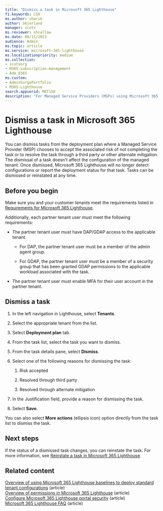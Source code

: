 ```yaml
---
title: "Dismiss a task in Microsoft 365 Lighthouse"
f1.keywords: CSH
ms.author: sharik
author: SKjerland
manager: scotv
ms.reviewer: shcallaw
ms.date: 08/11/2023
audience: Admin
ms.topic: article
ms.service: microsoft-365-lighthouse
ms.localizationpriority: medium
ms.collection:
- scotvorg
- M365-subscription-management
- Adm_O365
ms.custom:
- AdminSurgePortfolio
- M365-Lighthouse                         
search.appverid: MET150
description: "For Managed Service Providers (MSPs) using Microsoft 365 Lighthouse, learn how to dismiss a deployment task."
---
```


# Dismiss a task in Microsoft 365 Lighthouse

You can dismiss tasks from the deployment plan where a Managed Service Provider (MSP) chooses to accept the associated risk of not completing the task or to resolve the task through a third party or other alternate mitigation. The dismissal of a task doesn't affect the configuration of the managed tenant. Once dismissed, Microsoft 365 Lighthouse will no longer detect configurations or report the deployment status for that task. Tasks can be dismissed or reinstated at any time.

## Before you begin

Make sure you and your customer tenants meet the requirements listed in [Requirements for Microsoft 365 Lighthouse](m365-lighthouse-requirements.md).

Additionally, each partner tenant user must meet the following requirements:

- The partner tenant user must have DAP/GDAP access to the applicable tenant.

  - For DAP, the partner tenant user must be a member of the admin agent group.

  - For GDAP, the partner tenant user must be a member of a security group that has been granted GDAP permissions to the applicable workload associated with the task.

- The partner tenant user must enable MFA for their user account in the partner tenant.

## Dismiss a task

1. In the left navigation in Lighthouse, select **Tenants**.

2. Select the appropriate tenant from the list.

3. Select **Deployment plan** tab.

4. From the task list, select the task you want to dismiss.

5. From the task details pane, select **Dismiss**.

6. Select one of the following reasons for dismissing the task:

    1. Risk accepted

    2. Resolved through third party

    3. Resolved through alternate mitigation

7. In the Justification field, provide a reason for dismissing the task.

8. Select **Save**.

You can also select **More actions** (ellipsis icon) option directly from the task list to dismiss the task.

## Next steps

If the status of a dismissed task changes, you can reinstate the task. For more information, see [Reinstate a task in Microsoft 365 Lighthouse](m365-lighthouse-reinstate-task.md).

## Related content

[Overview of using Microsoft 365 Lighthouse baselines to deploy standard tenant configurations](m365-lighthouse-deploy-standard-tenant-configurations-overview.md) (article)\
[Overview of permissions in Microsoft 365 Lighthouse](m365-lighthouse-overview-of-permissions.md) (article)\
[Configure Microsoft 365 Lighthouse portal security](m365-lighthouse-configure-portal-security.md) (article)\
[Microsoft 365 Lighthouse FAQ](m365-lighthouse-faq.yml) (article)
